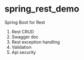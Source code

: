 # spring_rest_demo
Spring Boot for Rest
1. Rest CRUD
2. Swagger doc
3. Rest exception handling
4. Validation
5. Api security
